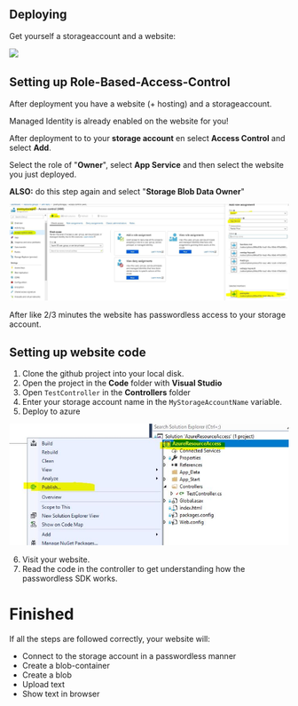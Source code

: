 ## Deploying

Get yourself a storageaccount and a website:

<a href="https://portal.azure.com/#create/Microsoft.Template/uri/https%3A%2F%2Fraw.githubusercontent.com%2FPatrickvEk%2Fpasswordless-lab1%2Fmaster%2FARM-template.json" target="_blank">
    <img src="http://azuredeploy.net/deploybutton.png"/>
</a>



## Setting up Role-Based-Access-Control

After deployment you have a website (+ hosting) and a storageaccount.

Managed Identity is already enabled on the website for you!

After deployment to to your **storage account** en select **Access Control** and select **Add**.

Select the role of "**Owner**", select **App Service** and then select the website you just deployed.

**ALSO:** do this step again and select "**Storage Blob Data Owner**"

![Creating a Batch service](images/rbac.jpg)



After like 2/3 minutes the website has passwordless access to your storage account.

## Setting up website code

1. Clone the github project into your local disk.
2. Open the project in the **Code** folder with **Visual Studio**
3. Open `TestController` in the **Controllers** folder
4. Enter your storage account name in the `MyStorageAccountName` variable.
5. Deploy to azure

![publish](images/publish.JPG)



6. Visit your website.
7. Read the code in the controller to get understanding how the passwordless SDK works.



# Finished

If all the steps are followed correctly, your website will:

* Connect to the storage account in a passwordless manner
* Create a blob-container
* Create a blob
* Upload text
* Show text in browser






